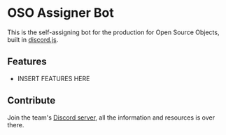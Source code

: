 # OSO Assigner Bot
This is the self-assigning bot for the production for Open Source Objects, built in [discord.js](https://discord.js.org/).

## Features
* INSERT FEATURES HERE

## Contribute
Join the team's [Discord server](https://discord.gg/CXud8wdczn), all the information and resources is over there.
